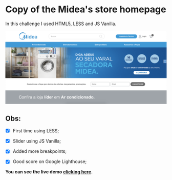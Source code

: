 # Copy of the Midea's store homepage

In this challenge I used HTML5, LESS and JS Vanilla.

![](assets/screen-capture.png)

## Obs:
- [x] First time using LESS;
- [x] Slider using JS Vanilla;
- [x] Added more breakpoints;
- [x] Good score on Google Lighthouse;


**You can see the live demo [clicking here](https://midea-ecommerce.vercel.app/).**
